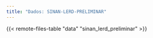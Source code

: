 ```yaml
---
title: "Dados: SINAN-LERD-PRELIMINAR"
---
```


{{< remote-files-table "data" "sinan_lerd_preliminar" >}}
